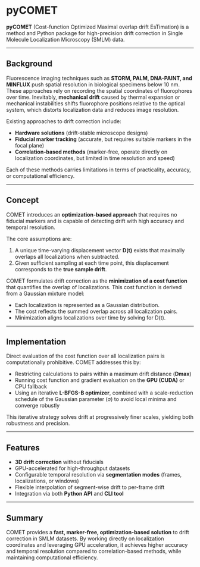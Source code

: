 # pyCOMET

**pyCOMET** (Cost-function Optimized Maximal overlap drift EsTimation) is a method and Python package for high-precision drift correction in Single Molecule Localization Microscopy (SMLM) data.

---

## Background

Fluorescence imaging techniques such as **STORM, PALM, DNA-PAINT, and MINFLUX** push spatial resolution in biological specimens below 10 nm. These approaches rely on recording the spatial coordinates of fluorophores over time. Inevitably, **mechanical drift** caused by thermal expansion or mechanical instabilities shifts fluorophore positions relative to the optical system, which distorts localization data and reduces image resolution.

Existing approaches to drift correction include:

- **Hardware solutions** (drift-stable microscope designs)  
- **Fiducial marker tracking** (accurate, but requires suitable markers in the focal plane)  
- **Correlation-based methods** (marker-free, operate directly on localization coordinates, but limited in time resolution and speed)

Each of these methods carries limitations in terms of practicality, accuracy, or computational efficiency.

---

## Concept

COMET introduces an **optimization-based approach** that requires no fiducial markers and is capable of detecting drift with high accuracy and temporal resolution.

The core assumptions are:

1. A unique time-varying displacement vector **D(t)** exists that maximally overlaps all localizations when subtracted.  
2. Given sufficient sampling at each time point, this displacement corresponds to the **true sample drift**.  

COMET formulates drift correction as the **minimization of a cost function** that quantifies the overlap of localizations. This cost function is derived from a Gaussian mixture model:

- Each localization is represented as a Gaussian distribution.  
- The cost reflects the summed overlap across all localization pairs.  
- Minimization aligns localizations over time by solving for D(t).

---

## Implementation

Direct evaluation of the cost function over all localization pairs is computationally prohibitive. COMET addresses this by:

- Restricting calculations to pairs within a maximum drift distance (**Dmax**)  
- Running cost function and gradient evaluation on the **GPU (CUDA)** or CPU fallback  
- Using an iterative **L-BFGS-B optimizer**, combined with a scale-reduction schedule of the Gaussian parameter (σ) to avoid local minima and converge robustly  

This iterative strategy solves drift at progressively finer scales, yielding both robustness and precision.

---

## Features

- **3D drift correction** without fiducials  
- GPU-accelerated for high-throughput datasets  
- Configurable temporal resolution via **segmentation modes** (frames, localizations, or windows)  
- Flexible interpolation of segment-wise drift to per-frame drift  
- Integration via both **Python API** and **CLI tool**

---

## Summary

COMET provides a **fast, marker-free, optimization-based solution** to drift correction in SMLM datasets. By working directly on localization coordinates and leveraging GPU acceleration, it achieves higher accuracy and temporal resolution compared to correlation-based methods, while maintaining computational efficiency.

